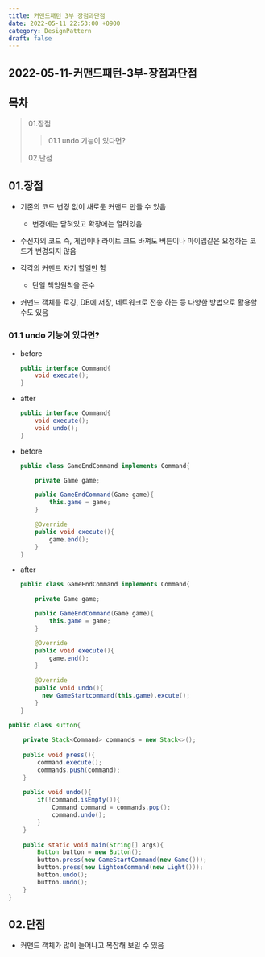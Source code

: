 ```yaml
---
title: 커맨드패턴 3부 장점과단점
date: 2022-05-11 22:53:00 +0900
category: DesignPattern
draft: false
---
```


## 2022-05-11-커맨드패턴-3부-장점과단점

## 목차

> 01.장점
>
> > 01.1 undo 기능이 있다면?
>
> 02.단점

## 01.장점

- 기존의 코드 변경 없이 새로운 커맨드 만들 수 있음
  - 변경에는 닫혀있고 확장에는 열려있음
- 수신자의 코드 즉, 게임이나 라이트 코드 바껴도 버튼이나 마이앱같은 요청하는 코드가 변경되지 않음
- 각각의 커맨드 자기 할일만 함
  - 단일 책임원칙을 준수

- 커맨드 객체를 로깅, DB에 저장, 네트워크로 전송 하는 등 다양한 방법으로 활용할 수도 있음

### 01.1 undo 기능이 있다면?

- before

  ```java
  public interface Command{
      void execute();
  }
  ```

- after

  ```java
  public interface Command{
      void execute();
      void undo();
  }
  ```

- before

  ```java
  public class GameEndCommand implements Command{
  
      private Game game;
  
      public GameEndCommand(Game game){
          this.game = game;
      }
  
      @Override
      public void execute(){
          game.end();
      }
  }
  ```

- after

  ```java
  public class GameEndCommand implements Command{
  
      private Game game;
  
      public GameEndCommand(Game game){
          this.game = game;
      }
  
      @Override
      public void execute(){
          game.end();
      }
      
      @Override
      public void undo(){
      	new GameStartcommand(this.game).excute();
      }
  }
  ```

```java
public class Button{
    
    private Stack<Command> commands = new Stack<>();
        
    public void press(){
        command.execute();
        commands.push(command);   
    }
    
    public void undo(){
        if(!command.isEmpty()){
			Command command = commands.pop();
            command.undo();
        }
	}
    
    public static void main(String[] args){
        Button button = new Button();
        button.press(new GameStartCommand(new Game()));
        button.press(new LightonCommand(new Light()));
        button.undo();
        button.undo();
    }
}
```

## 02.단점

- 커맨드 객체가 많이 늘어나고 복잡해 보일 수 있음



